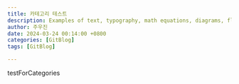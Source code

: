 ```yaml
---
title: 카테고리 테스트
description: Examples of text, typography, math equations, diagrams, flowcharts, pictures, videos, and more.
author: 주우진
date: 2024-03-24 00:14:00 +0800
categories: [GitBlog]
tags: [GitBlog]

---
```


testForCategories